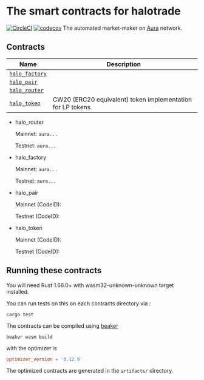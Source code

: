 # The smart contracts for halotrade
[![CircleCI](https://dl.circleci.com/status-badge/img/gh/halotrade-zone/smart-contracts/tree/main.svg?style=svg)](https://dl.circleci.com/status-badge/redirect/gh/halotrade-zone/smart-contracts/tree/main)
[![codecov](https://codecov.io/gh/halotrade-zone/smart-contracts/branch/main/graph/badge.svg?token=ZIQKZ3B8C9)](https://codecov.io/gh/halotrade-zone/smart-contracts)
The automated market-maker on [Aura](https://aura.network/) network.

## Contracts

|                  Name                    |                        Description                         |
| ---------------------------------------- | ---------------------------------------------------------- |
| [`halo_factory`](contracts/halo_factory) |                                                            |
| [`halo_pair`](contracts/halo_pair)       |                                                            |
| [`halo_router`](contracts/halo_router)   |                                                            |
| [`halo_token`](contracts/halo_token)     | CW20 (ERC20 equivalent) token implementation for LP tokens |

* halo_router

   Mainnet: `aura...`

   Testnet: `aura...`

* halo_factory

   Mainnet: `aura...`

   Testnet: `aura...`

* halo_pair

   Mainnet (CodeID): 

   Testnet (CodeID): 

* halo_token

   Mainnet (CodeID): 

   Testnet (CodeID): 

## Running these contracts

You will need Rust 1.66.0+ with wasm32-unknown-unknown target installed.

You can run tests on this on each contracts directory via :

```
cargo test
```

The contracts can be compiled using [beaker](https://github.com/osmosis-labs/beaker) 
```
beaker wasm build
```
with the optimizer is
```toml
optimizer_version = '0.12.9'
```

The optimized contracts are generated in the `artifacts/` directory.